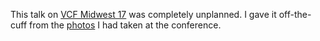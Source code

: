 This talk on [VCF Midwest 17](http://vcfmw.org/) was completely unplanned.
I gave it off-the-cuff from the
[photos](https://drive.google.com/drive/folders/1dBLxFxeGHFBQp-k4h_9cDIJCEbLyEJu_?usp=sharing)
I had taken at the conference.
